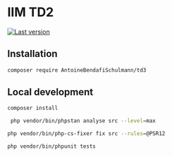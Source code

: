 # IIM TD2

[![Last version](https://img.shields.io/packagist/v/antoinebendafi/iim-td3?maxAge=3600)](https://packagist.org/packages/antoinebendafi/iim-td3)

## Installation

```bash
composer require AntoineBendafiSchulmann/td3
```

## Local development

```bash
composer install
```

```bash
 php vendor/bin/phpstan analyse src --level=max
```


```bash
php vendor/bin/php-cs-fixer fix src --rules=@PSR12
```

```bash
php vendor/bin/phpunit tests
```